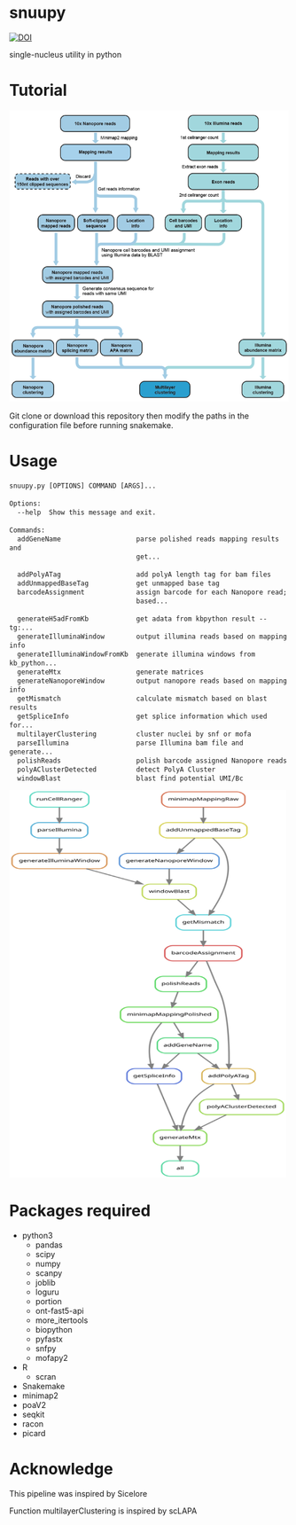 # snuupy
[![DOI](https://zenodo.org/badge/302899070.svg)](https://zenodo.org/badge/latestdoi/302899070)

single-nucleus utility in python

# Tutorial
![Schematic_diagram](./Schematic_diagram.png)

Git clone or download this repository then modify the paths in the configuration file before running snakemake. 

# Usage
```text
snuupy.py [OPTIONS] COMMAND [ARGS]...

Options:
  --help  Show this message and exit.

Commands:
  addGeneName                   parse polished reads mapping results and
                                get...

  addPolyATag                   add polyA length tag for bam files
  addUnmappedBaseTag            get unmapped base tag
  barcodeAssignment             assign barcode for each Nanopore read;
                                based...

  generateH5adFromKb            get adata from kbpython result --tg:...
  generateIlluminaWindow        output illumina reads based on mapping info
  generateIlluminaWindowFromKb  generate illumina windows from kb_python...
  generateMtx                   generate matrices
  generateNanoporeWindow        output nanopore reads based on mapping info
  getMismatch                   calculate mismatch based on blast results
  getSpliceInfo                 get splice information which used for...
  multilayerClustering          cluster nuclei by snf or mofa
  parseIllumina                 parse Illumina bam file and generate...
  polishReads                   polish barcode assigned Nanopore reads
  polyAClusterDetected          detect PolyA Cluster
  windowBlast                   blast find potential UMI/Bc
```
<img src="./snakemake/pipeline.svg" width="500" height="700">

# Packages required
- python3 
  - pandas 
  - scipy 
  - numpy 
  - scanpy 
  - joblib 
  - loguru 
  - portion 
  - ont-fast5-api 
  - more_itertools
  - biopython
  - pyfastx
  - snfpy
  - mofapy2
- R
  - scran
- Snakemake 
- minimap2 
- poaV2 
- seqkit 
- racon 
- picard 


# Acknowledge
This pipeline was inspired by Sicelore

Function multilayerClustering is inspired by scLAPA
